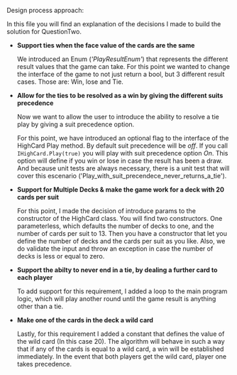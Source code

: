 Design process approach:

In this file you will find an explanation of the decisions I made to build the solution for QuestionTwo.

* **Support ties when the face value of the cards are the same**

  We introduced an Enum (_'PlayResultEnum'_) that represents the different result values that the game can take.
  For this point we wanted to change the interface of the game to not just return a bool, but 3 different result cases. Those are: Win, lose and Tie.
  
*  **Allow for the ties to be resolved as a win by giving the different suits precedence**

    Now we want to allow the user to introduce the ability to resolve a tie play by giving a suit precedence option. 
    
    For this point, we have introduced an optional flag to the interface of the HighCard Play method. By default suit precedence will be _off_. 
    If you call ```IHighCard.Play(true)``` you will play with suit precedence option _On_. This option will define if you win or lose in case the result has been a draw.
  And because unit tests are always necessary, there is a unit test that will cover this escenario ('Play_with_suit_precendece_never_returns_a_tie').
  
* **Support for Multiple Decks &  make the game work for a deck with 20 cards per suit**
  
    For this point, I made the decision of introduce params to the constructor of the HighCard class. You will find two constructors.
  One parameterless, which defaults the number of decks to one, and the number of cards per suit to 13. 
  Then you have a constructor that let you define the number of decks and the cards per suit as you like. 
  Also, we do validate the input and throw an exception in case the number of decks is less or equal to zero.
  
* **Support the abilty to never end in a tie, by dealing a further card to each player**
    
    To add support for this requirement, I added a loop to the main program logic, which will play another round until the game result is anything other than a tie.
    
* **Make one of the cards in the deck a wild card**
    
    Lastly, for this requirement I added a constant that defines the value of the wild card (In this case 20). 
    The algorithm will behave in such a way that if any of the cards is equal to a wild card, a win will be established immediately.
    In the event that both players get the wild card, player one takes precedence.
    
    
 
